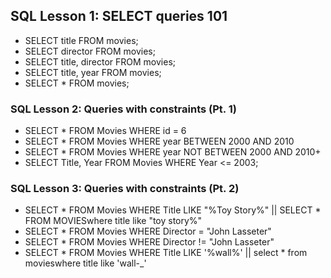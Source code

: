 ## SQL Lesson 1: SELECT queries 101

+ SELECT title FROM movies;
+ SELECT director FROM movies;
+ SELECT title, director FROM movies;
+ SELECT title, year FROM movies;
+ SELECT * FROM movies;

### SQL Lesson 2: Queries with constraints (Pt. 1)

+ SELECT *
  FROM Movies
  WHERE id = 6
+ SELECT * 
  FROM Movies
  WHERE year BETWEEN 2000 AND 2010
+ SELECT *
  FROM Movies
  WHERE year NOT BETWEEN 2000 AND 2010+
+ SELECT Title, Year FROM Movies
   WHERE Year <= 2003;

### SQL Lesson 3: Queries with constraints (Pt. 2)

+ SELECT * FROM Movies
  WHERE Title LIKE "%Toy Story%"  || SELECT * FROM MOVIESwhere title like "toy story%"
+ SELECT * FROM Movies
  WHERE Director = "John Lasseter"
+ SELECT * FROM Movies
  WHERE Director != "John Lasseter"
+ SELECT * FROM Movies
  WHERE Title LIKE '%wall%' || select * from movieswhere title like 'wall-_'

